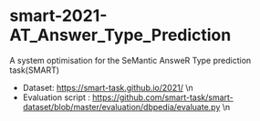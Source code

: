 # smart-2021-AT_Answer_Type_Prediction
A system optimisation for the SeMantic AnsweR Type prediction task(SMART)

- Dataset: https://smart-task.github.io/2021/ \n
- Evaluation script : https://github.com/smart-task/smart-dataset/blob/master/evaluation/dbpedia/evaluate.py \n
